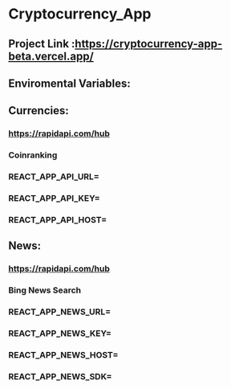 # Cryptocurrency_App

## Project Link :https://cryptocurrency-app-beta.vercel.app/


## Enviromental Variables:

## Currencies:

### https://rapidapi.com/hub  
### Coinranking

### REACT_APP_API_URL=
### REACT_APP_API_KEY=
### REACT_APP_API_HOST=

## News:

### https://rapidapi.com/hub 
### Bing News Search

### REACT_APP_NEWS_URL=
### REACT_APP_NEWS_KEY=
### REACT_APP_NEWS_HOST=
### REACT_APP_NEWS_SDK=